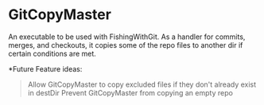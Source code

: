 # GitCopyMaster

An executable to be used with FishingWithGit.
As a handler for commits, merges, and checkouts, it copies some of the repo files to another dir if certain conditions are met.

*Future Feature ideas:
>Allow GitCopyMaster to copy excluded files if they don't already exist in destDir
>Prevent GitCopyMaster from copying an empty repo
